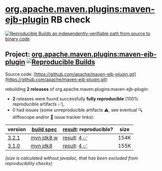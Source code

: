 [org.apache.maven.plugins:maven-ejb-plugin](https://central.sonatype.com/artifact/org.apache.maven.plugins/maven-ejb-plugin/versions) RB check
=======

[![Reproducible Builds](https://reproducible-builds.org/images/logos/rb.svg) an independently-verifiable path from source to binary code](https://reproducible-builds.org/)

## Project: [org.apache.maven.plugins:maven-ejb-plugin](https://central.sonatype.com/artifact/org.apache.maven.plugins/maven-ejb-plugin/versions) [![Reproducible Builds](https://img.shields.io/endpoint?url=https://raw.githubusercontent.com/jvm-repo-rebuild/reproducible-central/master/content/org/apache/maven/plugins/maven-ejb-plugin/badge.json)](https://github.com/jvm-repo-rebuild/reproducible-central/blob/master/content/org/apache/maven/plugins/maven-ejb-plugin/README.md)

Source code: [https://github.com/apache/maven-ejb-plugin.git](https://github.com/apache/maven-ejb-plugin.git)

rebuilding **2 releases** of org.apache.maven.plugins:maven-ejb-plugin:
- **2** releases were found successfully **fully reproducible** (100% reproducible artifacts :white_check_mark:),
- 0 had issues (some unreproducible artifacts :warning:, see eventual :mag: diffoscope and/or :memo: issue tracker links):

| version | [build spec](/BUILDSPEC.md) | [result](https://reproducible-builds.org/docs/jvm/): reproducible? | size |
| -- | --------- | ------ | -- |
| [3.2.1](https://central.sonatype.com/artifact/org.apache.maven.plugins/maven-ejb-plugin/3.2.1/pom) | [mvn jdk8 w](maven-ejb-plugin-3.2.1.buildspec) | [result](maven-ejb-plugin-3.2.1.buildinfo): [4 :white_check_mark: ](maven-ejb-plugin-3.2.1.buildcompare) | 154K |
| [3.1.0](https://central.sonatype.com/artifact/org.apache.maven.plugins/maven-ejb-plugin/3.1.0/pom) | [mvn jdk8](maven-ejb-plugin-3.1.0.buildspec) | [result](maven-ejb-plugin-3.1.0.buildinfo): [4 :white_check_mark: ](maven-ejb-plugin-3.1.0.buildcompare) | 155K |

<i>(size is calculated without javadoc, that has been excluded from reproducibility checks)</i>
